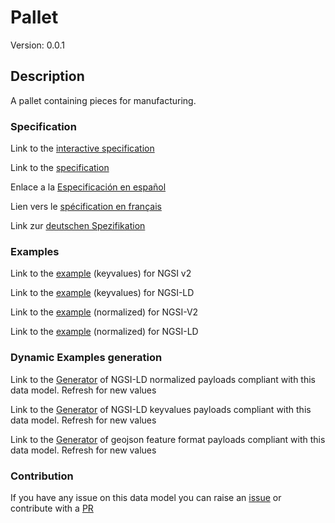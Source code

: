 # Pallet
Version: 0.0.1

## Description 

A pallet containing pieces for manufacturing.
### Specification

Link to the [interactive specification](https://swagger.lab.fiware.org/?url=https://github.com/smart-data-models/dataModel.RoboticIndustrialActivities/blob/master/Pallet/swagger.yaml)

Link to the [specification](https://github.com/smart-data-models/dataModel.RoboticIndustrialActivities/blob/master/Pallet/doc/spec.md)

Enlace a la [Especificación en español](https://github.com/smart-data-models/dataModel.RoboticIndustrialActivities/blob/master/Pallet/doc/spec_ES.md)

Lien vers le [spécification en français](https://github.com/smart-data-models/dataModel.RoboticIndustrialActivities/blob/master/Pallet/doc/spec_FR.md)

Link zur [deutschen Spezifikation](https://github.com/smart-data-models/dataModel.RoboticIndustrialActivities/blob/master/Pallet/doc/spec_DE.md)
### Examples

Link to the [example](https://github.com/smart-data-models/dataModel.RoboticIndustrialActivities/blob/master/Pallet/examples/example.json) (keyvalues) for NGSI v2

Link to the [example](https://github.com/smart-data-models/dataModel.RoboticIndustrialActivities/blob/master/Pallet/examples/example.jsonld) (keyvalues) for NGSI-LD

Link to the [example](https://github.com/smart-data-models/dataModel.RoboticIndustrialActivities/blob/master/Pallet/examples/example-normalized.json) (normalized) for NGSI-V2

Link to the [example](https://github.com/smart-data-models/dataModel.RoboticIndustrialActivities/blob/master/Pallet/examples/example-normalized.jsonld) (normalized) for NGSI-LD
### Dynamic Examples generation

Link to the [Generator](https://smartdatamodels.org/extra/ngsi-ld_generator.php?schemaUrl=https://raw.githubusercontent.com/smart-data-models/dataModel.RoboticIndustrialActivities/master/Pallet/schema.json&email=info@smartdatamodels.org) of NGSI-LD normalized payloads compliant with this data model. Refresh for new values

Link to the [Generator](https://smartdatamodels.org/extra/ngsi-ld_generator_keyvalues.php?schemaUrl=https://raw.githubusercontent.com/smart-data-models/dataModel.RoboticIndustrialActivities/master/Pallet/schema.json&email=info@smartdatamodels.org) of NGSI-LD keyvalues payloads compliant with this data model. Refresh for new values

Link to the [Generator](https://smartdatamodels.org/extra/geojson_features_generator_v1.0.php?schemaUrl=https://raw.githubusercontent.com/smart-data-models/dataModel.RoboticIndustrialActivities/master/Pallet/schema.json&email=info@smartdatamodels.org) of geojson feature format payloads compliant with this data model. Refresh for new values
### Contribution

 If you have any issue on this data model you can raise an [issue](https://github.com/smart-data-models/dataModel.RoboticIndustrialActivities/issues)  or contribute with a [PR](https://github.com/smart-data-models/dataModel.RoboticIndustrialActivities/pulls)